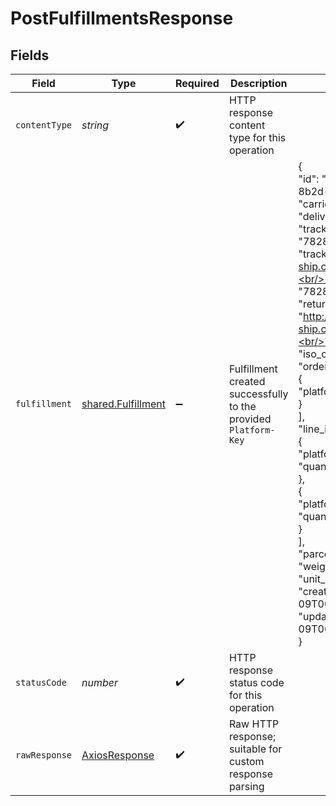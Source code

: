# PostFulfillmentsResponse


## Fields

| Field                                                                                                                                                                                                                                                                                                                                                                                                                                                                                                                                                                                                                             | Type                                                                                                                                                                                                                                                                                                                                                                                                                                                                                                                                                                                                                              | Required                                                                                                                                                                                                                                                                                                                                                                                                                                                                                                                                                                                                                          | Description                                                                                                                                                                                                                                                                                                                                                                                                                                                                                                                                                                                                                       | Example                                                                                                                                                                                                                                                                                                                                                                                                                                                                                                                                                                                                                           |
| --------------------------------------------------------------------------------------------------------------------------------------------------------------------------------------------------------------------------------------------------------------------------------------------------------------------------------------------------------------------------------------------------------------------------------------------------------------------------------------------------------------------------------------------------------------------------------------------------------------------------------- | --------------------------------------------------------------------------------------------------------------------------------------------------------------------------------------------------------------------------------------------------------------------------------------------------------------------------------------------------------------------------------------------------------------------------------------------------------------------------------------------------------------------------------------------------------------------------------------------------------------------------------- | --------------------------------------------------------------------------------------------------------------------------------------------------------------------------------------------------------------------------------------------------------------------------------------------------------------------------------------------------------------------------------------------------------------------------------------------------------------------------------------------------------------------------------------------------------------------------------------------------------------------------------- | --------------------------------------------------------------------------------------------------------------------------------------------------------------------------------------------------------------------------------------------------------------------------------------------------------------------------------------------------------------------------------------------------------------------------------------------------------------------------------------------------------------------------------------------------------------------------------------------------------------------------------- | --------------------------------------------------------------------------------------------------------------------------------------------------------------------------------------------------------------------------------------------------------------------------------------------------------------------------------------------------------------------------------------------------------------------------------------------------------------------------------------------------------------------------------------------------------------------------------------------------------------------------------- |
| `contentType`                                                                                                                                                                                                                                                                                                                                                                                                                                                                                                                                                                                                                     | *string*                                                                                                                                                                                                                                                                                                                                                                                                                                                                                                                                                                                                                          | :heavy_check_mark:                                                                                                                                                                                                                                                                                                                                                                                                                                                                                                                                                                                                                | HTTP response content type for this operation                                                                                                                                                                                                                                                                                                                                                                                                                                                                                                                                                                                     |                                                                                                                                                                                                                                                                                                                                                                                                                                                                                                                                                                                                                                   |
| `fulfillment`                                                                                                                                                                                                                                                                                                                                                                                                                                                                                                                                                                                                                     | [shared.Fulfillment](../../../sdk/models/shared/fulfillment.md)                                                                                                                                                                                                                                                                                                                                                                                                                                                                                                                                                                   | :heavy_minus_sign:                                                                                                                                                                                                                                                                                                                                                                                                                                                                                                                                                                                                                | Fulfillment created successfully to the provided `Platform-Key`                                                                                                                                                                                                                                                                                                                                                                                                                                                                                                                                                                   | {<br/>"id": "53f1e593-24d4-4110-8b2d-4e18d5461c33",<br/>"carrier": "express ship",<br/>"delivery_type": "express",<br/>"tracking_number": "782833755",<br/>"tracking_url": "http://express-ship.com/782833755",<br/>"return_tracking_number": "782833755",<br/>"return_tracking_url": "http://express-ship.com/782833755",<br/>"shipping": 2522,<br/>"iso_currency_code": "EUR",<br/>"orders": [<br/>{<br/>"platform_id": "456a"<br/>}<br/>],<br/>"line_items": [<br/>{<br/>"platform_id": "a2235",<br/>"quantity": "2"<br/>},<br/>{<br/>"platform_id": "b23234",<br/>"quantity": "5"<br/>}<br/>],<br/>"parcels": 1,<br/>"weight": 1000,<br/>"unit_weight": "g",<br/>"created_at": "2023-02-09T00:00:00Z",<br/>"updated_at": "2023-02-09T00:00:00Z"<br/>} |
| `statusCode`                                                                                                                                                                                                                                                                                                                                                                                                                                                                                                                                                                                                                      | *number*                                                                                                                                                                                                                                                                                                                                                                                                                                                                                                                                                                                                                          | :heavy_check_mark:                                                                                                                                                                                                                                                                                                                                                                                                                                                                                                                                                                                                                | HTTP response status code for this operation                                                                                                                                                                                                                                                                                                                                                                                                                                                                                                                                                                                      |                                                                                                                                                                                                                                                                                                                                                                                                                                                                                                                                                                                                                                   |
| `rawResponse`                                                                                                                                                                                                                                                                                                                                                                                                                                                                                                                                                                                                                     | [AxiosResponse](https://axios-http.com/docs/res_schema)                                                                                                                                                                                                                                                                                                                                                                                                                                                                                                                                                                           | :heavy_check_mark:                                                                                                                                                                                                                                                                                                                                                                                                                                                                                                                                                                                                                | Raw HTTP response; suitable for custom response parsing                                                                                                                                                                                                                                                                                                                                                                                                                                                                                                                                                                           |                                                                                                                                                                                                                                                                                                                                                                                                                                                                                                                                                                                                                                   |